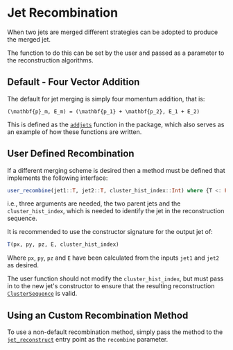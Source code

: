 # Jet Recombination

When two jets are merged different strategies can be adopted to produce the merged jet.

The function to do this can be set by the user and passed as a parameter to the
reconstruction algorithms.

## Default - Four Vector Addition

The default for jet merging is simply four momentum addition, that is:

``
(\mathbf{p}_m, E_m) = (\mathbf{p_1} + \mathbf{p_2}, E_1 + E_2)
``

This is defined as the [`addjets`](@ref) function in the package, which also
serves as an example of how these functions are written.

## User Defined Recombination

If a different merging scheme is desired then a method must be defined
that implements the following interface:

```julia
user_recombine(jet1::T, jet2::T, cluster_hist_index::Int) where {T <: FourMomentum} -> T
```

i.e., three arguments are needed, the two parent jets and the
`cluster_hist_index`, which is needed to identify the jet in the reconstruction
sequence.

It is recommended to use the constructor signature for the output jet of:

```julia
T(px, py, pz, E, cluster_hist_index)
```

Where `px`, `py`, `pz` and `E` have been calculated from the inputs `jet1` and
`jet2` as desired.

The user function should not modify the `cluster_hist_index`, but must pass in
to the new jet's constructor to ensure that the resulting reconstruction
[`ClusterSequence`](@ref) is valid.

## Using an Custom Recombination Method

To use a non-default recombination method, simply pass the method to the
[`jet_reconstruct`](@ref) entry point as the `recombine` parameter.
